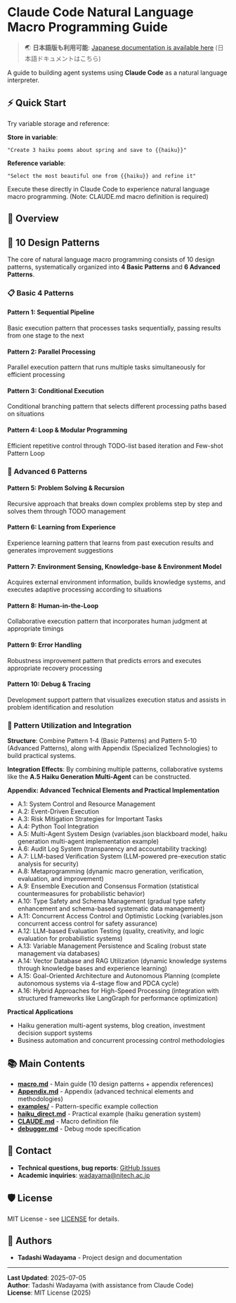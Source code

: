 # Claude Code Natural Language Macro Programming Guide

> 🌏 **日本語版も利用可能**: [Japanese documentation is available here](https://github.com/wadayama/claude-code-macro-programming) (日本語ドキュメントはこちら)

A guide to building agent systems using **Claude Code** as a natural language interpreter.

## ⚡ Quick Start

Try variable storage and reference:

**Store in variable**:
```
"Create 3 haiku poems about spring and save to {{haiku}}"
```

**Reference variable**:
```
"Select the most beautiful one from {{haiku}} and refine it"
```

Execute these directly in Claude Code to experience natural language macro programming.
(Note: CLAUDE.md macro definition is required)

## 🎯 Overview

## 🎯 10 Design Patterns

The core of natural language macro programming consists of 10 design patterns, systematically organized into **4 Basic Patterns** and **6 Advanced Patterns**.

### 📋 Basic 4 Patterns

#### Pattern 1: Sequential Pipeline
Basic execution pattern that processes tasks sequentially, passing results from one stage to the next

#### Pattern 2: Parallel Processing
Parallel execution pattern that runs multiple tasks simultaneously for efficient processing

#### Pattern 3: Conditional Execution
Conditional branching pattern that selects different processing paths based on situations

#### Pattern 4: Loop & Modular Programming
Efficient repetitive control through TODO-list based iteration and Few-shot Pattern Loop

### 🚀 Advanced 6 Patterns

#### Pattern 5: Problem Solving & Recursion
Recursive approach that breaks down complex problems step by step and solves them through TODO management

#### Pattern 6: Learning from Experience
Experience learning pattern that learns from past execution results and generates improvement suggestions

#### Pattern 7: Environment Sensing, Knowledge-base & Environment Model
Acquires external environment information, builds knowledge systems, and executes adaptive processing according to situations

#### Pattern 8: Human-in-the-Loop
Collaborative execution pattern that incorporates human judgment at appropriate timings

#### Pattern 9: Error Handling
Robustness improvement pattern that predicts errors and executes appropriate recovery processing

#### Pattern 10: Debug & Tracing
Development support pattern that visualizes execution status and assists in problem identification and resolution

### 🔧 Pattern Utilization and Integration

**Structure**: Combine Pattern 1-4 (Basic Patterns) and Pattern 5-10 (Advanced Patterns), along with Appendix (Specialized Technologies) to build practical systems.

**Integration Effects**: By combining multiple patterns, collaborative systems like the **A.5 Haiku Generation Multi-Agent** can be constructed.

**Appendix: Advanced Technical Elements and Practical Implementation**
- A.1: System Control and Resource Management
- A.2: Event-Driven Execution
- A.3: Risk Mitigation Strategies for Important Tasks
- A.4: Python Tool Integration
- A.5: Multi-Agent System Design (variables.json blackboard model, haiku generation multi-agent implementation example)
- A.6: Audit Log System (transparency and accountability tracking)
- A.7: LLM-based Verification System (LLM-powered pre-execution static analysis for security)
- A.8: Metaprogramming (dynamic macro generation, verification, evaluation, and improvement)
- A.9: Ensemble Execution and Consensus Formation (statistical countermeasures for probabilistic behavior)
- A.10: Type Safety and Schema Management (gradual type safety enhancement and schema-based systematic data management)
- A.11: Concurrent Access Control and Optimistic Locking (variables.json concurrent access control for safety assurance)
- A.12: LLM-based Evaluation Testing (quality, creativity, and logic evaluation for probabilistic systems)
- A.13: Variable Management Persistence and Scaling (robust state management via databases)
- A.14: Vector Database and RAG Utilization (dynamic knowledge systems through knowledge bases and experience learning)
- A.15: Goal-Oriented Architecture and Autonomous Planning (complete autonomous systems via 4-stage flow and PDCA cycle)
- A.16: Hybrid Approaches for High-Speed Processing (integration with structured frameworks like LangGraph for performance optimization)

**Practical Applications**
- Haiku generation multi-agent systems, blog creation, investment decision support systems
- Business automation and concurrent processing control methodologies

## 📚 Main Contents

- **[macro.md](./macro.md)** - Main guide (10 design patterns + appendix references)
- **[Appendix.md](./Appendix.md)** - Appendix (advanced technical elements and methodologies)
- **[examples/](./examples/)** - Pattern-specific example collection
- **[haiku_direct.md](./haiku_direct.md)** - Practical example (haiku generation system)
- **[CLAUDE.md](./CLAUDE.md)** - Macro definition file
- **[debugger.md](./debugger.md)** - Debug mode specification

## 📧 Contact

- **Technical questions, bug reports**: [GitHub Issues](../../issues)
- **Academic inquiries**: wadayama@nitech.ac.jp

## 🛡️ License

MIT License - see [LICENSE](./LICENSE) for details.

## 👥 Authors

- **Tadashi Wadayama** - Project design and documentation

---

**Last Updated**: 2025-07-05  
**Author**: Tadashi Wadayama (with assistance from Claude Code)  
**License**: MIT License (2025)